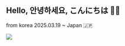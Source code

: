 ## Hello, 안녕하세요, こんにちは 👋🏻

from korea
2025.03.19 ~ Japan 🇯🇵

<img src="https://img.shields.io/badge/C++-20232a.svg?style=for-the-badge&logo=cplusplus&logoColor=00599C" />

<!--
**jejes323/jejes323** is a ✨ _special_ ✨ repository because its `README.md` (this file) appears on your GitHub profile.

Here are some ideas to get you started:

- 🔭 I’m currently working on ...
- 🌱 I’m currently learning ...
- 👯 I’m looking to collaborate on ...
- 🤔 I’m looking for help with ...
- 💬 Ask me about ...
- 📫 How to reach me: ...
- 😄 Pronouns: ...
- ⚡ Fun fact: ...
-->
